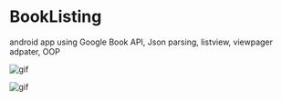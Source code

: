 # BookListing
android app using Google Book API, Json parsing, listview, viewpager adpater, OOP


![gif](https://github.com/jennifernghi/BookListing/blob/master/app/gif/1.gif)
</br>

![gif](https://github.com/jennifernghi/BookListing/blob/master/app/gif/2.gif)
</br>
